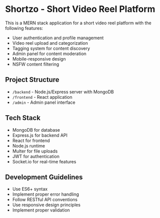 # Shortzo - Short Video Reel Platform

This is a MERN stack application for a short video reel platform with the following features:
- User authentication and profile management
- Video reel upload and categorization
- Tagging system for content discovery
- Admin panel for content moderation
- Mobile-responsive design
- NSFW content filtering

## Project Structure
- `/backend` - Node.js/Express server with MongoDB
- `/frontend` - React application
- `/admin` - Admin panel interface

## Tech Stack
- MongoDB for database
- Express.js for backend API
- React for frontend
- Node.js runtime
- Multer for file uploads
- JWT for authentication
- Socket.io for real-time features

## Development Guidelines
- Use ES6+ syntax
- Implement proper error handling
- Follow RESTful API conventions
- Use responsive design principles
- Implement proper validation

